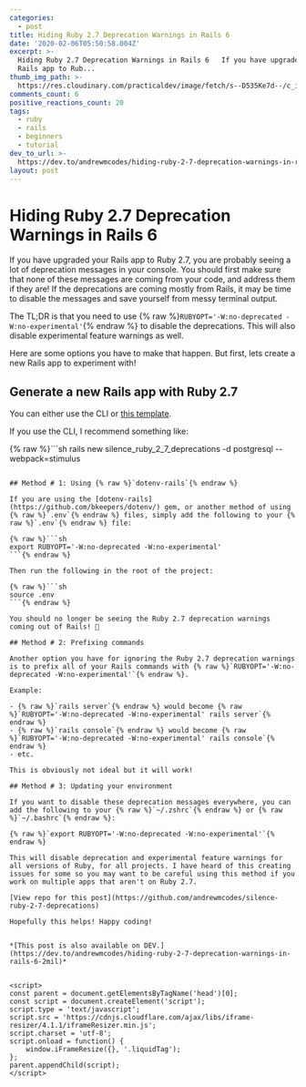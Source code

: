 ```yaml
---
categories:
  - post
title: Hiding Ruby 2.7 Deprecation Warnings in Rails 6
date: '2020-02-06T05:50:58.004Z'
excerpt: >-
  Hiding Ruby 2.7 Deprecation Warnings in Rails 6   If you have upgraded your
  Rails app to Rub...
thumb_img_path: >-
  https://res.cloudinary.com/practicaldev/image/fetch/s--D535Ke7d--/c_imagga_scale,f_auto,fl_progressive,h_420,q_auto,w_1000/https://dev-to-uploads.s3.amazonaws.com/i/mpx3qxiyimpvz7bti141.png
comments_count: 6
positive_reactions_count: 20
tags:
  - ruby
  - rails
  - beginners
  - tutorial
dev_to_url: >-
  https://dev.to/andrewmcodes/hiding-ruby-2-7-deprecation-warnings-in-rails-6-2mil
layout: post
---
```


# Hiding Ruby 2.7 Deprecation Warnings in Rails 6

If you have upgraded your Rails app to Ruby 2.7, you are probably seeing a lot of deprecation messages in your console. You should first make sure that none of these messages are coming from your code, and address them if they are! If the deprecations are coming mostly from Rails, it may be time to disable the messages and save yourself from messy terminal output.

The TL;DR is that you need to use {% raw %}`RUBYOPT='-W:no-deprecated -W:no-experimental'`{% endraw %} to disable the deprecations. This will also disable experimental feature warnings as well.

Here are some options you have to make that happen. But first, lets create a new Rails app to experiment with!

## Generate a new Rails app with Ruby 2.7

You can either use the CLI or [this template](https://github.com/andrewmcodes/rails_template/generate).

If you use the CLI, I recommend something like:

{% raw %}```sh
rails new silence_ruby_2_7_deprecations -d postgresql --webpack=stimulus

````{% endraw %}

## Method # 1: Using {% raw %}`dotenv-rails`{% endraw %}

If you are using the [dotenv-rails](https://github.com/bkeepers/dotenv/) gem, or another method of using {% raw %}`.env`{% endraw %} files, simply add the following to your {% raw %}`.env`{% endraw %} file:

{% raw %}```sh
export RUBYOPT='-W:no-deprecated -W:no-experimental'
```{% endraw %}

Then run the following in the root of the project:

{% raw %}```sh
source .env
```{% endraw %}

You should no longer be seeing the Ruby 2.7 deprecation warnings coming out of Rails! 🎉

## Method # 2: Prefixing commands

Another option you have for ignoring the Ruby 2.7 deprecation warnings is to prefix all of your Rails commands with {% raw %}`RUBYOPT='-W:no-deprecated -W:no-experimental'`{% endraw %}.

Example:

- {% raw %}`rails server`{% endraw %} would become {% raw %}`RUBYOPT='-W:no-deprecated -W:no-experimental' rails server`{% endraw %}
- {% raw %}`rails console`{% endraw %} would become {% raw %}`RUBYOPT='-W:no-deprecated -W:no-experimental' rails console`{% endraw %}
- etc.

This is obviously not ideal but it will work!

## Method # 3: Updating your environment

If you want to disable these deprecation messages everywhere, you can add the following to your {% raw %}`~/.zshrc`{% endraw %} or {% raw %}`~/.bashrc`{% endraw %}:

{% raw %}`export RUBYOPT='-W:no-deprecated -W:no-experimental'`{% endraw %}

This will disable deprecation and experimental feature warnings for all versions of Ruby, for all projects. I have heard of this creating issues for some so you may want to be careful using this method if you work on multiple apps that aren't on Ruby 2.7.

[View repo for this post](https://github.com/andrewmcodes/silence-ruby-2-7-deprecations)

Hopefully this helps! Happy coding!


*[This post is also available on DEV.](https://dev.to/andrewmcodes/hiding-ruby-2-7-deprecation-warnings-in-rails-6-2mil)*


<script>
const parent = document.getElementsByTagName('head')[0];
const script = document.createElement('script');
script.type = 'text/javascript';
script.src = 'https://cdnjs.cloudflare.com/ajax/libs/iframe-resizer/4.1.1/iframeResizer.min.js';
script.charset = 'utf-8';
script.onload = function() {
    window.iFrameResize({}, '.liquidTag');
};
parent.appendChild(script);
</script>
````
